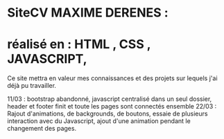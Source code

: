 # SiteCV MAXIME DERENES :

réalisé en : HTML , CSS , JAVASCRIPT, 
=======
Ce site mettra en valeur mes connaissances et des projets sur lequels j'ai déjà pu travailler.

11/03 : bootstrap abandonné, javascript centralisé dans un seul dossier, header et footer finit et toute les pages sont connectés ensemble
22/03 : Rajout d'animations, de backgrounds, de boutons, essaie de plusieurs interaction avec du Javascript, ajout d'une animation pendant le changement des pages.